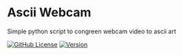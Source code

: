 # Ascii Webcam
Simple python script to congreen webcam video to ascii art

[![GitHub License](https://img.shields.io/github/license/igorkowalczyk/ascii-webcam?style=flat-square&logo=github&color=%2334D058)](https://github.com/igorkowalczyk/ascii-webcam)
[![Version](https://img.shields.io/github/package-json/v/igorkowalczyk/ascii-webcam?style=flat-square&logo=github&color=%2334D058)](https://github.com/igorkowalczyk/ascii-webcam)
